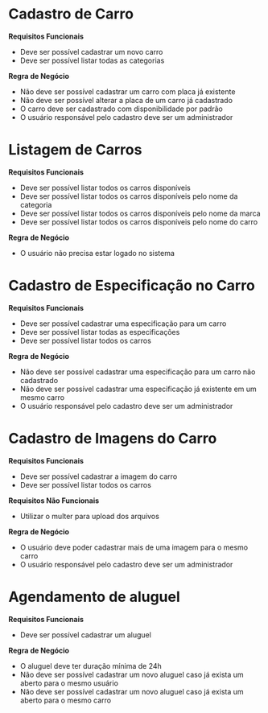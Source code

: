 # Cadastro de Carro

**Requisitos Funcionais**
- Deve ser possível cadastrar um novo carro
- Deve ser possível listar todas as categorias

**Regra de Negócio**
- Não deve ser possível cadastrar um carro com placa já existente
- Não deve ser possível alterar a placa de um carro já cadastrado
- O carro deve ser cadastrado com disponibilidade por padrão
- O usuário responsável pelo cadastro deve ser um administrador

# Listagem de Carros

**Requisitos Funcionais**
- Deve ser possível listar todos os carros disponíveis
- Deve ser possível listar todos os carros disponíveis pelo nome da categoria
- Deve ser possível listar todos os carros disponíveis pelo nome da marca
- Deve ser possível listar todos os carros disponíveis pelo nome do carro

**Regra de Negócio**
- O usuário não precisa estar logado no sistema

# Cadastro de Especificação no Carro

**Requisitos Funcionais**
- Deve ser possível cadastrar uma especificação para um carro
- Deve ser possível listar todas as especificações
- Deve ser possível listar todos os carros

**Regra de Negócio**
- Não deve ser possível cadastrar uma especificação para um carro não cadastrado
- Não deve ser possível cadastrar uma especificação já existente em um mesmo carro
- O usuário responsável pelo cadastro deve ser um administrador

# Cadastro de Imagens do Carro

**Requisitos Funcionais**
- Deve ser possível cadastrar a imagem do carro
- Deve ser possível listar todos os carros

**Requisitos Não Funcionais**
- Utilizar o multer para upload dos arquivos

**Regra de Negócio**
- O usuário deve poder cadastrar mais de uma imagem para o mesmo carro
- O usuário responsável pelo cadastro deve ser um administrador

# Agendamento de aluguel

**Requisitos Funcionais**
- Deve ser possível cadastrar um aluguel 

**Regra de Negócio**
- O aluguel deve ter duração mínima de 24h
- Não deve ser possível cadastrar um novo aluguel caso já exista um aberto para o mesmo usuário
- Não deve ser possível cadastrar um novo aluguel caso já exista um aberto para o mesmo carro
